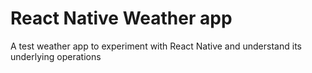 # React Native Weather app

A test weather app to experiment with React Native and understand its underlying operations